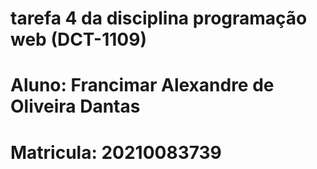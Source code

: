 # tarefa 4 da disciplina programação web (DCT-1109)
# Aluno: Francimar Alexandre de Oliveira Dantas
# Matricula: 	20210083739
